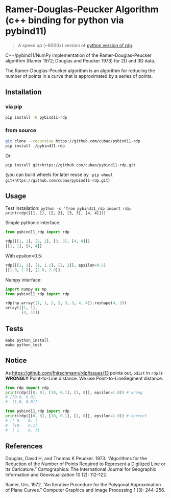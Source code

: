 # Ramer-Douglas-Peucker Algorithm (c++ binding for python via pybind11)

>   A speed up (~8000x) version of [python version of rdp](https://github.com/fhirschmann/rdp).

C++/pybind11/NumPy implementation of the Ramer-Douglas-Peucker algorithm (Ramer 1972; Douglas and Peucker 1973) for 2D and 3D data.

The Ramer-Douglas-Peucker algorithm is an algorithm for reducing the number of points in a curve that is approximated by a series of points.


## Installation

### via pip

```bash
pip install -U pybind11-rdp
```

### from source

```bash
git clone --recursive https://github.com/cubao/pybind11-rdp
pip install ./pybind11-rdp
```

Or

```
pip install git+https://github.com/cubao/pybind11-rdp.git
```

(you can build wheels for later reuse by ` pip wheel git+https://github.com/cubao/pybind11-rdp.git`)

## Usage

Test installation: `python -c 'from pybind11_rdp import rdp; print(rdp([[1, 1], [2, 2], [3, 3], [4, 4]]))'`

Simple pythonic interface:

```python
from pybind11_rdp import rdp

rdp([[1, 1], [2, 2], [3, 3], [4, 4]])
[[1, 1], [4, 4]]
```

With epsilon=0.5:

```python
rdp([[1, 1], [1, 1.1], [2, 2]], epsilon=0.5)
[[1.0, 1.0], [2.0, 2.0]]
```

Numpy interface:

```python
import numpy as np
from pybind11_rdp import rdp

rdp(np.array([1, 1, 2, 2, 3, 3, 4, 4]).reshape(4, 2))
array([[1, 1],
       [4, 4]])
```

## Tests

```
make python_install
make python_test
```

## Notice

As <https://github.com/fhirschmann/rdp/issues/13> points out, `pdist` in `rdp` is **WRONGLY** Point-to-Line distance.
We use Point-to-LineSegment distance.

```python
from rdp import rdp
print(rdp([[0, 0], [10, 0.1], [1, 0]], epsilon=1.0)) # wrong
# [[0.0, 0.0],
#  [1.0, 0.0]]

from pybind11_rdp import rdp
print(rdp([[0, 0], [10, 0.1], [1, 0]], epsilon=1.0)) # correct
# [[ 0.   0. ]
#  [10.   0.1]
#  [ 1.   0. ]]
```

## References

Douglas, David H, and Thomas K Peucker. 1973. “Algorithms for the Reduction of the Number of Points Required to Represent a Digitized Line or Its Caricature.” Cartographica: The International Journal for Geographic Information and Geovisualization 10 (2): 112–122.

Ramer, Urs. 1972. “An Iterative Procedure for the Polygonal Approximation of Plane Curves.” Computer Graphics and Image Processing 1 (3): 244–256.

